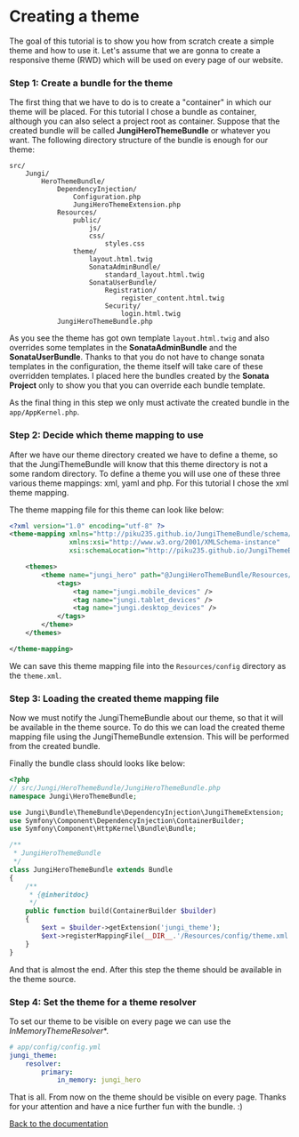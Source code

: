 Creating a theme
================

The goal of this tutorial is to show you how from scratch create a simple theme and how to use it. Let's assume that 
we are gonna to create a responsive theme (RWD) which will be used on every page of our website.

### Step 1: Create a bundle for the theme

The first thing that we have to do is to create a "container" in which our theme will be placed. For this tutorial 
I chose a bundle as container, although you can also select a project root as container. Suppose that the created 
bundle will be called **JungiHeroThemeBundle** or whatever you want. The following directory structure of the bundle is 
enough for our theme:

```
src/
    Jungi/
        HeroThemeBundle/
            DependencyInjection/
                Configuration.php
                JungiHeroThemeExtension.php
            Resources/
                public/
                    js/
                    css/
                        styles.css
                theme/
                    layout.html.twig
                    SonataAdminBundle/
                        standard_layout.html.twig
                    SonataUserBundle/
                        Registration/
                            register_content.html.twig
                        Security/
                            login.html.twig
            JungiHeroThemeBundle.php
```

As you see the theme has got own template `layout.html.twig` and also overrides some templates in the **SonataAdminBundle**
and the **SonataUserBundle**. Thanks to that you do not have to change sonata templates in the configuration, the theme
itself will take care of these overridden templates. I placed here the bundles created by the **Sonata Project** only to 
show you that you can override each bundle template.

As the final thing in this step we only must activate the created bundle in the `app/AppKernel.php`. 

### Step 2: Decide which theme mapping to use

After we have our theme directory created we have to define a theme, so that the JungiThemeBundle will know that this
theme directory is not a some random directory. To define a theme you will use one of these three various theme mappings: 
xml, yaml and php. For this tutorial I chose the xml theme mapping. 

The theme mapping file for this theme can look like below:

```xml
<?xml version="1.0" encoding="utf-8" ?>
<theme-mapping xmlns="http://piku235.github.io/JungiThemeBundle/schema/theme-mapping"
               xmlns:xsi="http://www.w3.org/2001/XMLSchema-instance"
               xsi:schemaLocation="http://piku235.github.io/JungiThemeBundle/schema/theme-mapping https://raw.githubusercontent.com/piku235/JungiThemeBundle/master/Mapping/Loader/schema/theme-1.0.xsd">

    <themes>
        <theme name="jungi_hero" path="@JungiHeroThemeBundle/Resources/theme">
            <tags>
                <tag name="jungi.mobile_devices" />
                <tag name="jungi.tablet_devices" />
                <tag name="jungi.desktop_devices" />
            </tags>
        </theme>
    </themes>

</theme-mapping>
```

We can save this theme mapping file into the `Resources/config` directory as the `theme.xml`.

### Step 3: Loading the created theme mapping file

Now we must notify the JungiThemeBundle about our theme, so that it will be available in the theme source. To do this we 
can load the created theme mapping file using the JungiThemeBundle extension. This will be performed from the created 
bundle.

Finally the bundle class should looks like below:

```php
<?php
// src/Jungi/HeroThemeBundle/JungiHeroThemeBundle.php
namespace Jungi\HeroThemeBundle;

use Jungi\Bundle\ThemeBundle\DependencyInjection\JungiThemeExtension;
use Symfony\Component\DependencyInjection\ContainerBuilder;
use Symfony\Component\HttpKernel\Bundle\Bundle;

/**
 * JungiHeroThemeBundle
 */
class JungiHeroThemeBundle extends Bundle
{
	/**
	 * {@inheritdoc}
	 */
	public function build(ContainerBuilder $builder)
	{
	    $ext = $builder->getExtension('jungi_theme');
        $ext->registerMappingFile(__DIR__.'/Resources/config/theme.xml');
	}
}
```

And that is almost the end. After this step the theme should be available in the theme source.

### Step 4: Set the theme for a theme resolver

To set our theme to be visible on every page we can use the *InMemoryThemeResolver**. 

```yaml
# app/config/config.yml
jungi_theme:
    resolver:
        primary:
            in_memory: jungi_hero
```

That is all. From now on the theme should be visible on every page. Thanks for your attention and have a nice further fun 
with the bundle. :)

[Back to the documentation](https://github.com/piku235/JungiThemeBundle/blob/master/Resources/doc/index.md)
